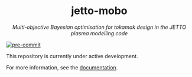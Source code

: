 <h1 align="center">
    jetto-mobo
</h1>
<p align="center">
    <em>
        Multi-objective Bayesian optimisation for tokamak design in the JETTO plasma modelling code
    </em>
</p>

[![pre-commit](https://github.com/theo-brown/jetto-mobo/actions/workflows/pre-commit.yaml/badge.svg)](https://github.com/theo-brown/jetto-mobo/actions/workflows/pre-commit.yaml)


This repository is currently under active development.

For more information, see the [documentation](https://jetto-mobo.readthedocs.io/en/latest/).
